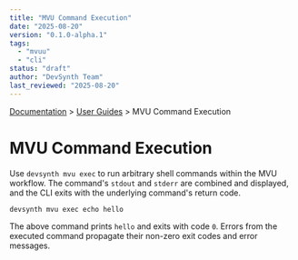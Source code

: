 ```yaml
---
title: "MVU Command Execution"
date: "2025-08-20"
version: "0.1.0-alpha.1"
tags:
  - "mvuu"
  - "cli"
status: "draft"
author: "DevSynth Team"
last_reviewed: "2025-08-20"
---
```


<div class="breadcrumbs">
<a href="../index.md">Documentation</a> &gt; <a href="index.md">User Guides</a> &gt; MVU Command Execution
</div>

# MVU Command Execution

Use `devsynth mvu exec` to run arbitrary shell commands within the MVU workflow. The command's `stdout` and `stderr` are combined and displayed, and the CLI exits with the underlying command's return code.

```bash
devsynth mvu exec echo hello
```

The above command prints `hello` and exits with code `0`. Errors from the executed command propagate their non-zero exit codes and error messages.
